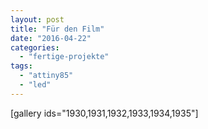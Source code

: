```yaml
---
layout: post
title: "Für den Film"
date: "2016-04-22"
categories: 
  - "fertige-projekte"
tags: 
  - "attiny85"
  - "led"
---
```


\[gallery ids="1930,1931,1932,1933,1934,1935"\]
